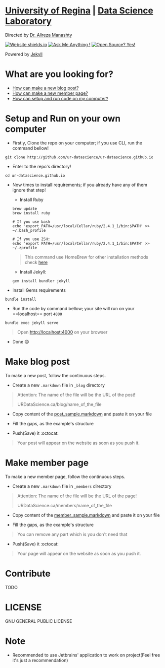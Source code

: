 # [University of Regina](http://uregina.ca) | [Data Science Laboratory](http://urdatascience.ca)
Directed by [Dr. Alireza Manashty](http://urdatascience.ca/members/alireza)

[![Website shields.io](https://img.shields.io/website-up-down-green-red/http/shields.io.svg)](http://urdatascience.ca)
[![Ask Me Anything !](https://img.shields.io/badge/Ask%20me-anything-1abc9c.svg)](mailto:a.r.manashty@gmail.com)
[![Open Source? Yes!](https://badgen.net/badge/Open%20Source%20%3F/Yes%21/blue?icon=github)](https://github.com/ur-datascience/)

Powered by [Jekyll](http://Jekyllrb.com/)

# What are you looking for?

- [How can make a new blog post?](#make-blog-post)
- [How can make a new member page?](#make-member-page)
- [How can setup and run code on my computer?](#setup-and-run-on-your-own-computer)


# Setup and Run on your own computer

- Firstly, Clone the repo on your computer; if you use CLI, run the command bellow!
```shell script
git clone http://github.com/ur-datascience/ur-datascience.github.io
```

- Enter to the repo's directory!
```shell script
cd ur-datascience.github.io
```

- Now times to install requirements; if you already have any of them ignore that step!
    - Install Ruby
    ```shell script
    brew update
    brew install ruby
    
    # If you use bash
    echo 'export PATH=/usr/local/Cellar/ruby/2.4.1_1/bin:$PATH' >> ~/.bash_profile 
    
    # If you use ZSH:
    echo 'export PATH=/usr/local/Cellar/ruby/2.4.1_1/bin:$PATH' >> ~/.zprofile
    ```
    > This command use HomeBrew for other installation methods check [here](https://www.ruby-lang.org/en/documentation/installation/)                                                                                                                                               
    
    - Install Jekyll:
    ```shell script
    gem install bundler jekyll
    ```
- Install Gems requirements
```shell script
bundle install
```
    
- Run the code by command bellow; your site will run on your ==localhost== port `4000`
```shell script
bundle exec jekyll serve
```
> Open [http://localhost:4000](http://localhost:4000) on your browser

- Done :blush:


# Make blog post
To make a new post, follow the continuous steps.

- Create a new `.markdown` file in `_blog` directory
> Attention: The name of the file will be the URL of the post!
>
> URDataScience.ca/blog/name_of_the_file

- Copy content of the [post_sample.markdown]() and paste it on your file

- Fill the gaps, as the example's structure

- Push(Save) it :octocat:

> Your post will appear on the website as soon as you push it.


# Make member page
To make a new member page, follow the continuous steps.

- Create a new `.markdown` file in `_members` directory
> Attention: The name of the file will be the URL of the page!
>
> URDataScience.ca/members/name_of_the_file

- Copy content of the [member_sample.markdown]() and paste it on your file

- Fill the gaps, as the example's structure
> You can remove any part which is you don't need that

- Push(Save) it :octocat:

> Your page will appear on the website as soon as you push it.


# Contribute
TODO

# LICENSE
GNU GENERAL PUBLIC LICENSE

# Note

- Recommended to use Jetbrains' application to work on project(Feel free it's just a recommendation)